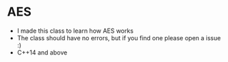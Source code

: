 # AES
 
* I made this class to learn how AES works
* The class should have no errors, but if you find one please open a issue :)
* C++14 and above
